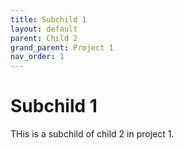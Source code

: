 ```yaml
---
title: Subchild 1
layout: default
parent: Child 2
grand_parent: Project 1
nav_order: 1
---
```


# Subchild 1

THis is a subchild of child 2 in project 1.
